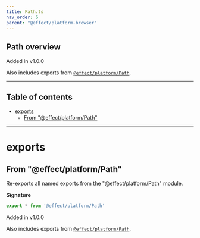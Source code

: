 ```yaml
---
title: Path.ts
nav_order: 6
parent: "@effect/platform-browser"
---
```


## Path overview

Added in v1.0.0

Also includes exports from [`@effect/platform/Path`](https://effect-ts.github.io/platform/platform/Path.ts.html).

---

<h2 class="text-delta">Table of contents</h2>

- [exports](#exports)
  - [From "@effect/platform/Path"](#from-effectplatformpath)

---

# exports

## From "@effect/platform/Path"

Re-exports all named exports from the "@effect/platform/Path" module.

**Signature**

```ts
export * from '@effect/platform/Path'
```

Added in v1.0.0

Also includes exports from [`@effect/platform/Path`](https://effect-ts.github.io/platform/platform/Path.ts.html).
